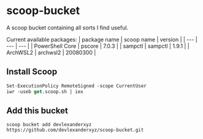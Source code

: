 # scoop-bucket
A scoop bucket containing all sorts I find useful.

Current available packages:
| package name | scoop name | version |
| --- | --- | --- |
| PowerShell Core | pscore | 7.0.3 |
| sampctl | sampctl | 1.9.1 |
| ArchWSL2 | archwsl2 | 20080300 |

## Install Scoop
```ps
Set-ExecutionPolicy RemoteSigned -scope CurrentUser
iwr -useb get.scoop.sh | iex
```

## Add this bucket
```
scoop bucket add devlexanderxyz https://github.com/devlexanderxyz/scoop-bucket.git
```
